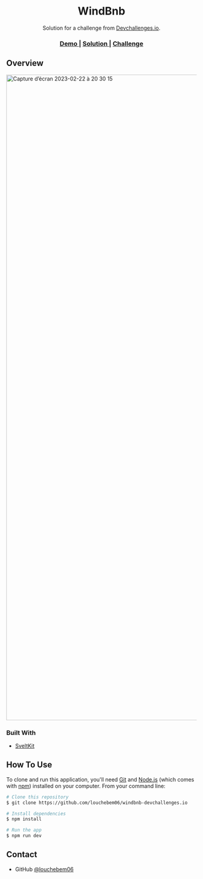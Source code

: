 <!-- Please update value in the {}  -->

<h1 align="center">WindBnb</h1>

<div align="center">
   Solution for a challenge from  <a href="http://devchallenges.io" target="_blank">Devchallenges.io</a>.
</div>

<div align="center">
  <h3>
    <a href="https://windbnb-devchallenges-io.vercel.app/">
      Demo
    </a>
    <span> | </span>
    <a href="https://github.com/louchebem06/windbnb-devchallenges.io">
      Solution
    </a>
    <span> | </span>
    <a href="https://devchallenges.io/challenges/3JFYedSOZqAxYuOCNmYD">
      Challenge
    </a>
  </h3>
</div>

<!-- OVERVIEW -->

## Overview

<img width="1705" alt="Capture d’écran 2023-02-22 à 20 30 15" src="https://user-images.githubusercontent.com/34492446/220738538-28f8fe76-c797-4dca-9480-ef224eb8b5c4.png">

### Built With

<!-- This section should list any major frameworks that you built your project using. Here are a few examples.-->

- [SveltKit](https://svelte.dev)

## How To Use

<!-- Example: -->

To clone and run this application, you'll need [Git](https://git-scm.com) and [Node.js](https://nodejs.org/en/download/) (which comes with [npm](http://npmjs.com)) installed on your computer. From your command line:

```bash
# Clone this repository
$ git clone https://github.com/louchebem06/windbnb-devchallenges.io

# Install dependencies
$ npm install

# Run the app
$ npm run dev
```

## Contact

- GitHub [@louchebem06](https://github.com/louchebem06)
